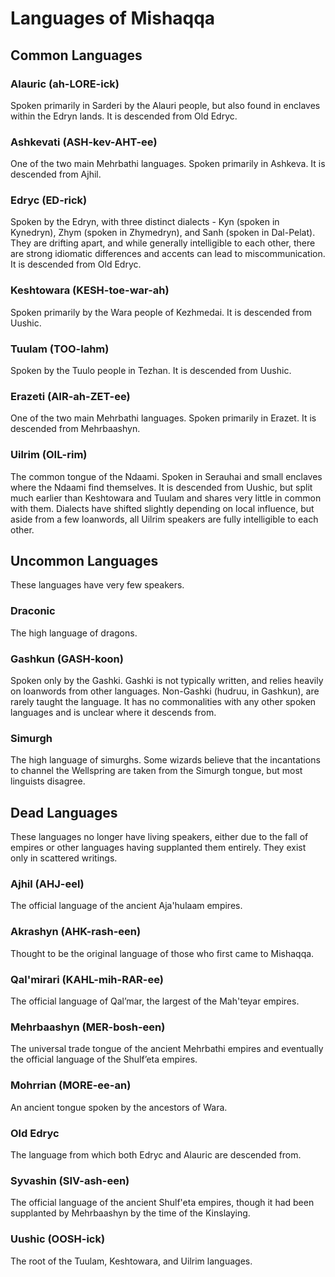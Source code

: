 # Languages of Mishaqqa
## Common Languages

### Alauric (ah-LORE-ick)
Spoken primarily in Sarderi by the Alauri people, but also found in enclaves within the Edryn lands.  It is descended from Old Edryc.

### Ashkevati (ASH-kev-AHT-ee)
One of the two main Mehrbathi languages. Spoken primarily in Ashkeva.  It is descended from Ajhil.

### Edryc (ED-rick)
Spoken by the Edryn, with three distinct dialects - Kyn (spoken in Kynedryn), Zhym (spoken in Zhymedryn), and Sanh (spoken in Dal-Pelat). They are drifting apart, and while generally intelligible to each other, there are strong idiomatic differences and accents can lead to miscommunication.  It is descended from Old Edryc. 

### Keshtowara (KESH-toe-war-ah)
Spoken primarily by the Wara people of Kezhmedai.  It is descended from Uushic.

### Tuulam (TOO-lahm)
Spoken by the Tuulo people in Tezhan. It is descended from Uushic.

### Erazeti (AIR-ah-ZET-ee)
One of the two main Mehrbathi languages. Spoken primarily in Erazet. It is descended from Mehrbaashyn.


### Uilrim (OIL-rim)
The common tongue of the Ndaami. Spoken in Serauhai and small enclaves where the Ndaami find themselves.  It is descended from Uushic, but split much earlier than Keshtowara and Tuulam and shares very little in common with them. Dialects have shifted slightly depending on local influence, but aside from a few loanwords, all Uilrim speakers are fully intelligible to each other.

## Uncommon Languages
These languages have very few speakers.

### Draconic
The high language of dragons.

### Gashkun (GASH-koon)
Spoken only by the Gashki.  Gashki is not typically written, and relies heavily on loanwords from other languages. Non-Gashki (hudruu, in Gashkun), are rarely taught the language. It has no commonalities with any other spoken languages and is unclear where it descends from.

### Simurgh
The high language of simurghs. Some wizards believe that the incantations to channel the Wellspring are taken from the Simurgh tongue, but most linguists disagree.

## Dead Languages
These languages no longer have living speakers, either due to the fall of empires or other languages having supplanted them entirely. They exist only in scattered writings.

### Ajhil (AHJ-eel)
The official language of the ancient Aja'hulaam empires.

### Akrashyn (AHK-rash-een)
Thought to be the original language of those who first came to Mishaqqa.

### Qal'mirari (KAHL-mih-RAR-ee)
The official language of Qal’mar, the largest of the Mah'teyar empires.

### Mehrbaashyn (MER-bosh-een)
The universal trade tongue of the ancient Mehrbathi empires and eventually the official language of the Shulf’eta empires.

### Mohrrian (MORE-ee-an)
An ancient tongue spoken by the ancestors of Wara.

### Old Edryc
The language from which both Edryc and Alauric are descended from.

### Syvashin (SIV-ash-een)
The official language of the ancient Shulf'eta empires, though it had been supplanted by Mehrbaashyn by the time of the Kinslaying.

### Uushic (OOSH-ick)
The root of the Tuulam, Keshtowara, and Uilrim languages.

